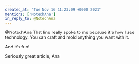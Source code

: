 ```yaml
---
created_at: "Tue Nov 16 11:23:09 +0000 2021"
mentions: ['NotechAna']
in_reply_to: @NotechAna
---
```


@NotechAna That line really spoke to me because it's how I see technology. You can craft and mold anything you want with it.

And it's fun!

Seriously great article, Ana!